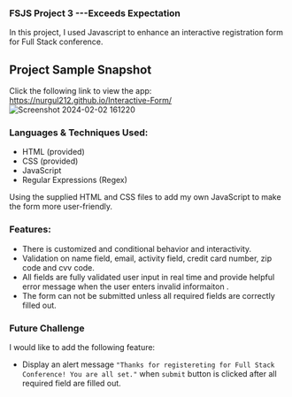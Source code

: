 
### FSJS Project 3 ---Exceeds Expectation
In this project, I used Javascript to enhance an interactive registration form for Full Stack conference. 

## Project Sample Snapshot
Click the following link to view the app:
https://nurgul212.github.io/Interactive-Form/
![Screenshot 2024-02-02 161220](https://github.com/nurgul212/capstone-portfolio-project-9/assets/90399606/dec640be-73d3-41d8-a4f8-c59264280ba7)

### Languages & Techniques Used: 
- HTML (provided)
- CSS  (provided)
- JavaScript 
- Regular Expressions (Regex)

Using the supplied HTML and CSS files to add my own JavaScript to make the form more user-friendly. 

### Features:
- There is customized and conditional behavior and interactivity.
- Validation on name field, email, activity field, credit card number, zip code and cvv code.
- All fields are fully validated user input in real time and provide helpful error message when the user enters invalid informaiton .
- The form can not be submitted unless all required fields are correctly filled out. 

### Future Challenge
I would like to add the following feature:
-  Display an alert message ` "Thanks for registereting for Full Stack Conference! You are all set." ` when `submit` button is clicked after all required field are filled out.
